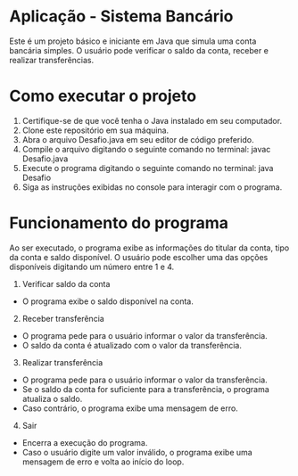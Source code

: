 # Aplicação - Sistema Bancário
Este é um projeto básico e iniciante em Java que simula uma conta bancária simples.
O usuário pode verificar o saldo da conta, receber e realizar transferências.

# Como executar o projeto

1. Certifique-se de que você tenha o Java instalado em seu computador.
2. Clone este repositório em sua máquina.
3. Abra o arquivo Desafio.java em seu editor de código preferido.
4. Compile o arquivo digitando o seguinte comando no terminal:
javac Desafio.java
5. Execute o programa digitando o seguinte comando no terminal:
java Desafio
6. Siga as instruções exibidas no console para interagir com o programa.

# Funcionamento do programa
Ao ser executado, o programa exibe as informações do titular da conta, tipo da conta e saldo disponível.
O usuário pode escolher uma das opções disponíveis digitando um número entre 1 e 4.

1. Verificar saldo da conta

* O programa exibe o saldo disponível na conta.

2. Receber transferência

 * O programa pede para o usuário informar o valor da transferência.
 * O saldo da conta é atualizado com o valor da transferência.

3. Realizar transferência

 * O programa pede para o usuário informar o valor da transferência.
 * Se o saldo da conta for suficiente para a transferência, o programa atualiza o saldo.
 * Caso contrário, o programa exibe uma mensagem de erro.

4. Sair

 * Encerra a execução do programa.
 * Caso o usuário digite um valor inválido, o programa exibe uma mensagem de erro e volta ao início do loop.
